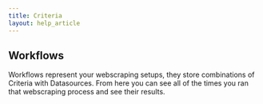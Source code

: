 ```yaml
---
title: Criteria
layout: help_article
---
```


## Workflows

Workflows represent your webscraping setups, they store combinations of Criteria with Datasources. From here you can see all of the times you ran that webscraping process and see their results. 